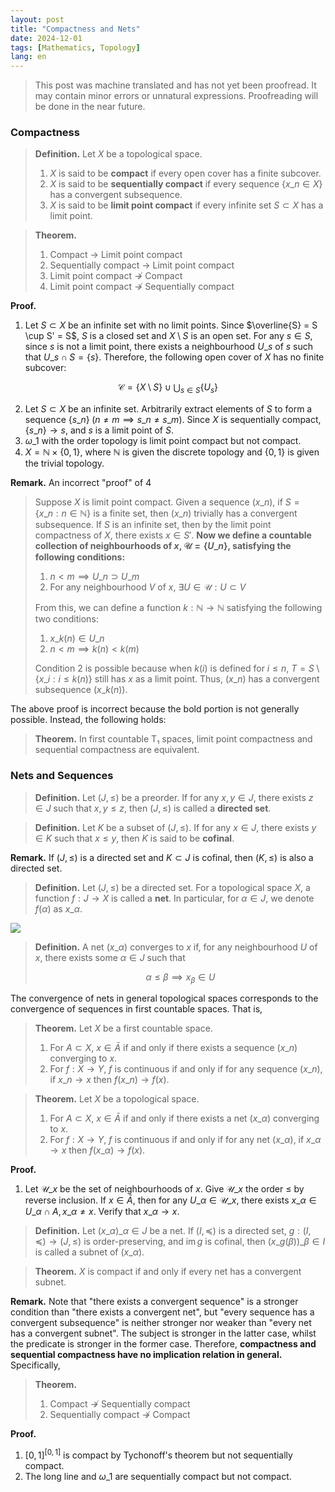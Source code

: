 ```yaml
---
layout: post
title: "Compactness and Nets"
date: 2024-12-01
tags: [Mathematics, Topology]
lang: en
---
```


> This post was machine translated and has not yet been proofread. It may contain minor errors or unnatural expressions. Proofreading will be done in the near future.

### Compactness
> **Definition.** Let $X$ be a topological space.
> 
> 1. $X$ is said to be **compact** if every open cover has a finite subcover.
> 2. $X$ is said to be **sequentially compact** if every sequence $\lbrace x\_n \in X \rbrace$ has a convergent subsequence.
> 3. $X$ is said to be **limit point compact** if every infinite set $S \subset X$ has a limit point.

> **Theorem.**
>
> 1. Compact $\rightarrow$ Limit point compact
> 2. Sequentially compact $\rightarrow$ Limit point compact
> 3. Limit point compact $\not\rightarrow$ Compact
> 4. Limit point compact $\not\rightarrow$ Sequentially compact


**Proof.**

1. Let $S \subset X$ be an infinite set with no limit points. Since $\overline{S} = S \cup S' = S$, $S$ is a closed set and $X \setminus S$ is an open set. For any $s \in S$, since $s$ is not a limit point, there exists a neighbourhood $U\_s$ of $s$ such that $U\_s \cap S = \lbrace  s \rbrace$. Therefore, the following open cover of $X$ has no finite subcover:

$$
\mathcal{C} = \lbrace  X \setminus S \rbrace \cup \bigcup_{s \in S} \lbrace  U_s \rbrace
$$

2. Let $S \subset X$ be an infinite set. Arbitrarily extract elements of $S$ to form a sequence $\lbrace  s\_n \rbrace \;(n \neq m \implies s\_n \neq s\_m)$. Since $X$ is sequentially compact, $\lbrace  s\_n \rbrace → s$, and $s$ is a limit point of $S$.
3. $\omega\_1$ with the order topology is limit point compact but not compact.
4. $X = \mathbb{N} \times \lbrace  0, 1 \rbrace$, where $\mathbb{N}$ is given the discrete topology and $\lbrace  0, 1\rbrace$ is given the trivial topology.

**Remark.** An incorrect "proof" of 4

> Suppose $X$ is limit point compact. Given a sequence $(x\_n)$, if $S = \lbrace  x\_n : n \in \mathbb{N}\rbrace$ is a finite set, then $(x\_n)$ trivially has a convergent subsequence. If $S$ is an infinite set, then by the limit point compactness of $X$, there exists $x \in S'$. **Now we define a countable collection of neighbourhoods of $x$, $\mathcal{U} = \lbrace  U\_n \rbrace$, satisfying the following conditions:**
>
> 1. $n < m \implies U\_n \supset U\_m$
> 2. For any neighbourhood $V$ of $x$, $\exists U \in \mathcal{U} : U \subset V$
>
> From this, we can define a function $k: \mathbb{N} → \mathbb{N}$ satisfying the following two conditions:
>
> 1. $x\_{k(n)} \in U\_n$
> 2. $n < m \implies k(n) < k(m)$
>
> Condition 2 is possible because when $k(i)$ is defined for $i \leq n$, $T = S \setminus \lbrace  x\_i : i \leq k(n) \rbrace$ still has $x$ as a limit point. Thus, $(x\_n)$ has a convergent subsequence $(x\_{k(n)})$.

The above proof is incorrect because the bold portion is not generally possible. Instead, the following holds:

> **Theorem.** In first countable T₁ spaces, limit point compactness and sequential compactness are equivalent.



### Nets and Sequences

> **Definition.** Let $(J, \leq)$ be a preorder. If for any $x, y \in J$, there exists $z \in J$ such that $x, y \leq z$, then $(J, \leq)$ is called a **directed set**.

> **Definition.** Let $K$ be a subset of $(J, \leq)$. If for any $x \in J$, there exists $y \in K$ such that $x \leq y$, then $K$ is said to be **cofinal**.

**Remark.** If $(J, \leq)$ is a directed set and $K \subset J$ is cofinal, then $(K, \leq)$ is also a directed set.

> **Definition.** Let $(J, \leq)$ be a directed set. For a topological space $X$, a function $f: J → X$ is called a **net**. In particular, for $\alpha \in J$, we denote $f(\alpha)$ as $x\_\alpha$.

![](https://velog.velcdn.com/images/dimenerno/post/9012f74b-245b-413c-8df4-f6ae30ebf7b3/image.png)

> **Definition.** A net $(x\_\alpha)$ converges to $x$ if, for any neighbourhood $U$ of $x$, there exists some $\alpha \in J$ such that
>
> $$
> \alpha \leq \beta \implies x_\beta \in U
> $$

The convergence of nets in general topological spaces corresponds to the convergence of sequences in first countable spaces. That is,

> **Theorem.** Let $X$ be a first countable space.
>
> 1. For $A \subset X$, $x \in \bar{A}$ if and only if there exists a sequence $(x\_n)$ converging to $x$.
> 2. For $f: X → Y$, $f$ is continuous if and only if for any sequence $(x\_n)$, if $x\_n → x$ then $f(x\_n) → f(x)$.

> **Theorem.** Let $X$ be a topological space.
>
> 1. For $A \subset X$, $x \in \bar{A}$ if and only if there exists a net $(x\_\alpha)$ converging to $x$.
> 2. For $f: X → Y$, $f$ is continuous if and only if for any net $(x\_\alpha)$, if $x\_\alpha → x$ then $f(x\_\alpha) → f(x)$.

**Proof.**

1. Let $\mathcal{U}\_x$ be the set of neighbourhoods of $x$. Give $\mathcal{U}\_x$ the order $\leq$ by reverse inclusion. If $x \in \bar{A}$, then for any $U\_\alpha \in \mathcal{U}\_x$, there exists $x\_\alpha \in U\_\alpha \cap A, x\_\alpha \neq x$. Verify that $x\_\alpha → x$.

> **Definition.** Let $(x\_\alpha)\_{\alpha \in J}$ be a net. If $(I, \preceq)$ is a directed set, $g: (I, \preceq) → (J, \leq)$ is order-preserving, and $\operatorname{im}g$ is cofinal, then $(x\_{g(\beta)})\_{\beta \in I}$ is called a subnet of $(x\_\alpha)$.

> **Theorem.** $X$ is compact if and only if every net has a convergent subnet.

**Remark.** Note that "there exists a convergent sequence" is a stronger condition than "there exists a convergent net", but "every sequence has a convergent subsequence" is neither stronger nor weaker than "every net has a convergent subnet". The subject is stronger in the latter case, whilst the predicate is stronger in the former case. Therefore, **compactness and sequential compactness have no implication relation in general.** Specifically,

> **Theorem.**
>
> 1. Compact $\not\rightarrow$ Sequentially compact
> 2. Sequentially compact $\not\rightarrow$ Compact

**Proof.**

1. $[0, 1]^{[0, 1]}$ is compact by Tychonoff's theorem but not sequentially compact.
2. The long line and $\omega\_1$ are sequentially compact but not compact.
